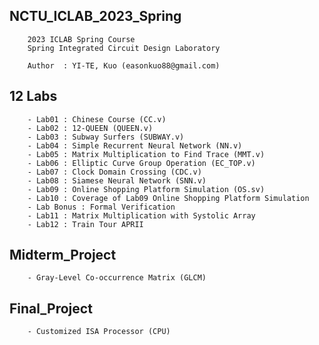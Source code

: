 ## NCTU_ICLAB_2023_Spring

        2023 ICLAB Spring Course
        Spring Integrated Circuit Design Laboratory
        
        Author  : YI-TE, Kuo (easonkuo88@gmail.com) 


## 12 Labs
        - Lab01 : Chinese Course (CC.v)
        - Lab02 : 12-QUEEN (QUEEN.v)
        - Lab03 : Subway Surfers (SUBWAY.v)
        - Lab04 : Simple Recurrent Neural Network (NN.v)
        - Lab05 : Matrix Multiplication to Find Trace (MMT.v)  
        - Lab06 : Elliptic Curve Group Operation (EC_TOP.v)
        - Lab07 : Clock Domain Crossing (CDC.v)
        - Lab08 : Siamese Neural Network (SNN.v)
        - Lab09 : Online Shopping Platform Simulation (OS.sv)
        - Lab10 : Coverage of Lab09 Online Shopping Platform Simulation 
        - Lab Bonus : Formal Verification
        - Lab11 : Matrix Multiplication with Systolic Array 
        - Lab12 : Train Tour APRII
       
## Midterm_Project
        - Gray-Level Co-occurrence Matrix (GLCM)


## Final_Project
        - Customized ISA Processor (CPU)
